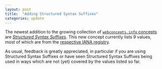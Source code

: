 ```yaml
---
layout: post
title:  "Adding Structured Syntax Suffixes"
categories: update
---
```


The newest addition to the growing collection of [`webconcepts.info` concepts](/concepts/) are [*Structured Syntax Suffixes*](/concepts/structured-syntax-suffix/). This new concept currently lists 9 values, most of which are from the [respective IANA registry](http://www.iana.org/assignments/media-type-structured-suffix/media-type-structured-suffix.xhtml).

As usual, feedback is greatly appreciated, in particular if you are using Structured Syntax Suffixes or have seen Structured Syntax Suffixes being used in ways which are not (yet) covered by the values listed so far.
